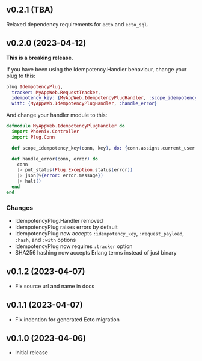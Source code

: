 ## v0.2.1 (TBA)

Relaxed dependency requirements for `ecto` and `ecto_sql`.

## v0.2.0 (2023-04-12)

**This is a breaking release.**

If you have been using the Idempotency.Handler behaviour, change your plug to this:

```elixir
plug IdempotencyPlug,
  tracker: MyAppWeb.RequestTracker,
  idempotency_key: {MyAppWeb.IdempotencyPlugHandler, :scope_idempotency_key},
  with: {MyAppWeb.IdempotencyPlugHandler, :handle_error}
```

And change your handler module to this:

```elixir
defmodule MyAppWeb.IdempotencyPlugHandler do
  import Phoenix.Controller
  import Plug.Conn

  def scope_idempotency_key(conn, key), do: {conn.assigns.current_user.id, key}

  def handle_error(conn, error) do
    conn
    |> put_status(Plug.Exception.status(error))
    |> json(%{error: error.message})
    |> halt()
  end
end
```

### Changes

- IdempotencyPlug.Handler removed
- IdempotencyPlug raises errors by default
- IdempotencyPlug now accepts `:idempotency_key`, `:request_payload`, `:hash`, and `:with` options
- IdempotencyPlug now requires `:tracker` option
- SHA256 hashing now accepts Erlang terms instead of just binary

## v0.1.2 (2023-04-07)

- Fix source url and name in docs

## v0.1.1 (2023-04-07)

- Fix indention for generated Ecto migration

## v0.1.0 (2023-04-06)

- Initial release
